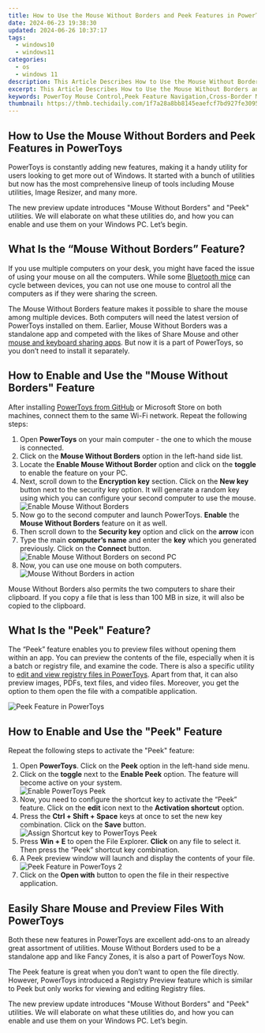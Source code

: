 ```yaml
---
title: How to Use the Mouse Without Borders and Peek Features in PowerToys
date: 2024-06-23 19:38:30
updated: 2024-06-26 10:37:17
tags:
  - windows10
  - windows11
categories:
  - os
  - windows 11
description: This Article Describes How to Use the Mouse Without Borders and Peek Features in PowerToys
excerpt: This Article Describes How to Use the Mouse Without Borders and Peek Features in PowerToys
keywords: PowerToy Mouse Control,Peek Feature Navigation,Cross-Border Mouse Usage,Enhanced Mouse Functionality,Integrated Mouse Tools,PowerToys Efficient Maneuvering,Custom Mouse Configuration
thumbnail: https://thmb.techidaily.com/1f7a28a8bb8145eaefcf7bd927fe30950467d63b1317d80297e6274f57adb5a8.jpg
---
```


## How to Use the Mouse Without Borders and Peek Features in PowerToys

 PowerToys is constantly adding new features, making it a handy utility for users looking to get more out of Windows. It started with a bunch of utilities but now has the most comprehensive lineup of tools including Mouse utilities, Image Resizer, and many more.

 The new preview update introduces "Mouse Without Borders" and "Peek" utilities. We will elaborate on what these utilities do, and how you can enable and use them on your Windows PC. Let’s begin.

## What Is the “Mouse Without Borders” Feature?

 If you use multiple computers on your desk, you might have faced the issue of using your mouse on all the computers. While some [Bluetooth mice](https://www.makeuseof.com/improve-gaming-with-logitech-g-hub/) can cycle between devices, you can not use one mouse to control all the computers as if they were sharing the screen.

 The Mouse Without Borders feature makes it possible to share the mouse among multiple devices. Both computers will need the latest version of PowerToys installed on them. Earlier, Mouse Without Borders was a standalone app and competed with the likes of Share Mouse and other [mouse and keyboard sharing apps](https://www.makeuseof.com/best-apps-sharing-mouse-and-keyboard-across-computers/). But now it is a part of PowerToys, so you don’t need to install it separately.

## How to Enable and Use the "Mouse Without Borders" Feature

 After installing [PowerToys from GitHub](https://redirect.viglink.com/?format=go&jsonp=vglnk%5F168821531584511&key=eac202ea7a96cf485281d6c4ffa2069e&libId=ljjzshre0103es17000ULlmtlntd&loc=https%3A%2F%2Fwww.makeuseof.com%2Fregistry-preview-feature-powertoys%2F&ccpaConsent=1---&v=1&opt=true&optExText=false&out=https%3A%2F%2Fgithub.com%2Fmicrosoft%2FPowerToys&ref=https%3A%2F%2Fwww.makeuseof.com%2Fauthor%2Fabhishekkumar-mishra%2F&title=How%20to%20Use%20the%20Registry%20Preview%20Feature%20in%20PowerToys&txt=PowerToys%20from%20GitHub) or Microsoft Store on both machines, connect them to the same Wi-Fi network. Repeat the following steps:

1. Open **PowerToys** on your main computer - the one to which the mouse is connected.
2. Click on the **Mouse Without Borders** option in the left-hand side list.
3. Locate the **Enable Mouse Without Border** option and click on the **toggle** to enable the feature on your PC.
4. Next, scroll down to the **Encryption key** section. Click on the **New key** button next to the security key option. It will generate a random key using which you can configure your second computer to use the mouse.  
![Enable Mouse Without Borders](https://static1.makeuseofimages.com/wordpress/wp-content/uploads/2023/07/enable-mouse-without-borders.jpg)
5. Now go to the second computer and launch PowerToys. **Enable** the **Mouse Without Borders** feature on it as well.
6. Then scroll down to the **Security key** option and click on the **arrow** icon
7. Type the main **computer’s name** and enter the **key** which you generated previously. Click on the **Connect** button.  
![Enable Mouse Without Borders on second PC](https://static1.makeuseofimages.com/wordpress/wp-content/uploads/2023/07/enable-mouse-without-borders-on-second-pc.jpg)
8. Now, you can use one mouse on both computers.  
![Mouse Without Borders in action](https://static1.makeuseofimages.com/wordpress/wp-content/uploads/2023/07/mouse-without-borders-in-action.jpg)

 Mouse Without Borders also permits the two computers to share their clipboard. If you copy a file that is less than 100 MB in size, it will also be copied to the clipboard.

## What Is the "Peek" Feature?

 The “Peek” feature enables you to preview files without opening them within an app. You can preview the contents of the file, especially when it is a batch or registry file, and examine the code. There is also a specific utility to [edit and view registry files in PowerToys](https://www.makeuseof.com/registry-preview-feature-powertoys/). Apart from that, it can also preview images, PDFs, text files, and video files. Moreover, you get the option to them open the file with a compatible application.

![Peek Feature in PowerToys](https://static1.makeuseofimages.com/wordpress/wp-content/uploads/2023/07/peek-feature-in-powertoys.jpg)

## How to Enable and Use the "Peek" Feature

 Repeat the following steps to activate the "Peek" feature:

1. Open **PowerToys**. Click on the **Peek** option in the left-hand side menu.
2. Click on the **toggle** next to the **Enable Peek** option. The feature will become active on your system.  
![Enable PowerToys Peek](https://static1.makeuseofimages.com/wordpress/wp-content/uploads/2023/07/enable-powertoys-peek.jpg)
3. Now, you need to configure the shortcut key to activate the “Peek” feature. Click on the **edit** icon next to the **Activation shortcut** option.
4. Press the **Ctrl + Shift + Space** keys at once to set the new key combination. Click on the **Save** button.  
![Assign Shortcut key to PowerToys Peek](https://static1.makeuseofimages.com/wordpress/wp-content/uploads/2023/07/assign-shortcut-key-to-powertoys-peek.jpg)
5. Press **Win + E** to open the File Explorer. **Click** on any file to select it. Then press the “Peek” shortcut key combination.
6. A Peek preview window will launch and display the contents of your file.  
![Peek Feature in PowerToys 2](https://static1.makeuseofimages.com/wordpress/wp-content/uploads/2023/07/peek-feature-in-powertoys-2.jpg)
7. Click on the **Open with** button to open the file in their respective application.

## Easily Share Mouse and Preview Files With PowerToys

 Both these new features in PowerToys are excellent add-ons to an already great assortment of utilities. Mouse Without Borders used to be a standalone app and like Fancy Zones, it is also a part of PowerToys Now.

 The Peek feature is great when you don’t want to open the file directly. However, PowerToys introduced a Registry Preview feature which is similar to Peek but only works for viewing and editing Registry files.

 The new preview update introduces "Mouse Without Borders" and "Peek" utilities. We will elaborate on what these utilities do, and how you can enable and use them on your Windows PC. Let’s begin.
